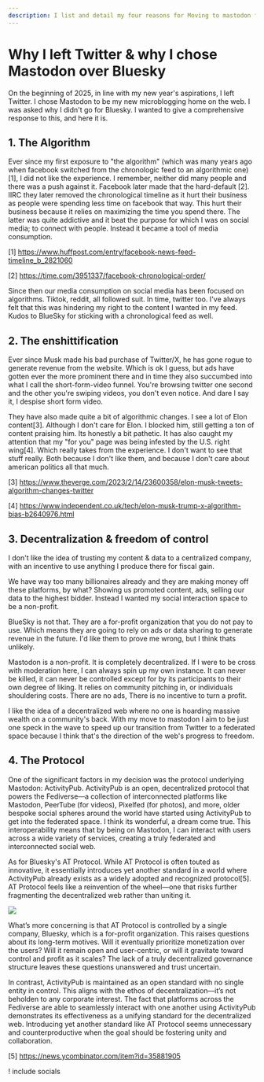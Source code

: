 ```yaml
---
description: I list and detail my four reasons for Moving to mastodon from Twitter; The algorithm, the ens*ittification, decentralization (freedom of control) & the protocol.
---
```


# Why I left Twitter & why I chose Mastodon over Bluesky

On the beginning of 2025, in line with my new year's aspirations, I left Twitter. I chose Mastodon to be my new microblogging home on the web. I was asked why I didn't go for Bluesky. I wanted to give a comprehensive response to this, and here it is.

## 1. The Algorithm

Ever since my first exposure to "the algorithm" (which was many years ago when facebook switched from the chronologic feed to an algorithmic one) [1],
I did not like the experience. I remember, neither did many people and there was a push against it. Facebook later made that the hard-default [2]. IIRC
they later removed the chronological timeline as it hurt their business as people were spending less time on facebook that way. This hurt their business
because it relies on maximizing the time you spend there. The latter was quite addictive and it beat the purpose for which I was on social media; to 
connect with people. Instead it became a tool of media consumption. 

[1] <https://www.huffpost.com/entry/facebook-news-feed-timeline_b_2821060>

[2] <https://time.com/3951337/facebook-chronological-order/>

Since then our media consumption on social media has been focused on algorithms. Tiktok, reddit, all followed suit. In time, twitter too. I've always
felt that this was hindering my right to the content I wanted in my feed. Kudos to BlueSky for sticking with a chronological feed as well.

## 2. The enshittification

Ever since Musk made his bad purchase of Twitter/X, he has gone rogue to generate revenue from the website. Which is ok I guess, but ads have gotten
ever the more prominent there and in time they also succumbed into what I call the short-form-video funnel. You're browsing twitter one second and
the other you're swiping videos, you don't even notice. And dare I say it, I despise short form video.

They have also made quite a bit of algorithmic changes. I see a lot of Elon content[3]. Although I don't care for Elon. I blocked him, still getting
a ton of content praising him. Its honestly a bit pathetic. It has also caught my attention that my "for you" page was being infested by the U.S.
right wing[4]. Which really takes from the experience. I don't want to see that stuff really. Both because I don't like them, and because I don't
care about american politics all that much. 

[3] <https://www.theverge.com/2023/2/14/23600358/elon-musk-tweets-algorithm-changes-twitter>

[4] <https://www.independent.co.uk/tech/elon-musk-trump-x-algorithm-bias-b2640976.html>

## 3. Decentralization & freedom of control

I don't like the idea of trusting my content & data to a centralized company, with an incentive to use anything I produce there for fiscal gain.

We have way too many billionaires already and they are making money off these platforms, by what? Showing us promoted content, ads, selling our
data to the highest bidder. Instead I wanted my social interaction space to be a non-profit. 

BlueSky is not that. They are a for-profit organization that you do not pay to use. Which means they are going to rely on ads or data sharing to
generate revenue in the future. I'd like them to prove me wrong, but I think thats unlikely. 

Mastodon is a non-profit. It is completely decentralized. If I were to be cross with moderation here, I can always spin up my own instance. It
can never be killed, it can never be controlled except for by its participants to their own degree of liking. It relies on community pitching in,
or individuals shouldering costs. There are no ads, There is no incentive to turn a profit.

I like the idea of a decentralized web where no one is hoarding massive wealth on a community's back. With my move to mastodon I aim to be just
one speck in the wave to speed up our transition from Twitter to a federated space because I think that's the direction of the web's  progress to freedom. 

## 4. The Protocol

One of the significant factors in my decision was the protocol underlying Mastodon: ActivityPub. ActivityPub is an open, decentralized protocol
that powers the Fediverse—a collection of interconnected platforms like Mastodon, PeerTube (for videos), Pixelfed (for photos), and more, older
bespoke social spheres around the world have started using ActivityPub to get into the federated space. I think its wonderful, a dream come true.
This interoperability means that by being on Mastodon, I can interact with users across a wide variety of services, creating a truly federated
and interconnected social web.

As for Bluesky's AT Protocol. While AT Protocol is often touted as innovative, it essentially introduces yet another standard in a world where
ActivityPub already exists as a widely adopted and recognized protocol[5]. AT Protocol feels like a reinvention of the wheel—one that risks further
fragmenting the decentralized web rather than uniting it.

![](https://imgs.xkcd.com/comics/standards_2x.png)

What’s more concerning is that AT Protocol is controlled by a single company, Bluesky, which is a for-profit organization. This raises questions
about its long-term motives. Will it eventually prioritize monetization over the users? Will it remain open and user-centric, or will it gravitate
toward control and profit as it scales? The lack of a truly decentralized governance structure leaves these questions unanswered and trust uncertain.

In contrast, ActivityPub is maintained as an open standard with no single entity in control. This aligns with the ethos of decentralization—it’s
not beholden to any corporate interest. The fact that platforms across the Fediverse are able to seamlessly interact with one another using
ActivityPub demonstrates its effectiveness as a unifying standard for the decentralized web. Introducing yet another standard like AT Protocol
seems unnecessary and counterproductive when the goal should be fostering unity and collaboration.

[5] <https://news.ycombinator.com/item?id=35881905>

! include socials